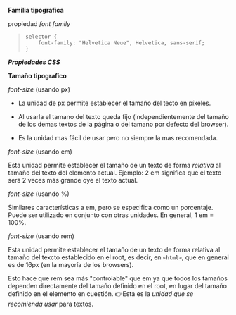 
**Familia tipografica**

propiedad *font family*

>``selector {`` <br>
>``    font-family: "Helvetica Neue", Helvetica, sans-serif;`` <br>
>``}`` <br>

***Propiedades CSS***

**Tamaño tipografico**

*font-size* (usando px)

- La unidad de px permite establecer el tamaño del tecto en píxeles.

- Al usarla el tamano del texto queda fijo (independientemente del tamaño de los demas textos de la página o del tamano por defecto del browser).

- Es la unidad mas fácil de usar pero no siempre la mas recomendada.

*font-size* (usando em)

Esta unidad permite establecer el tamaño de un texto de forma *relativa* al tamaño del texto del elemento actual.
Ejemplo: 2 em significa que el texto será 2 veces más grande qye el texto actual.

*font-size* (usando %)

Similares características a em, pero se especifica como un porcentaje. Puede ser utilizado en conjunto con otras unidades.
En general, 1 em = 100%.

*font-size* (usando rem)

Esta unidad permite establecer el tamaño de un texto de forma relativa al tamaño del texcto establecido en el root, es decir, en ``<html>``, que en general es de 16px (en la mayoría de los browsers).

Esto hace que rem sea más "controlable" que em ya que todos los tamaños dependen directamente del tamaño definido en el root, en lugar del tamaño definido en el elemento en cuestión.
👉Esta es la *unidad que se recomienda usar* para textos.

